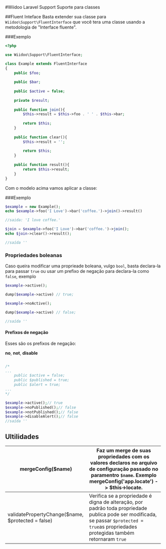 #Wiidoo Laravel Support
Suporte para classes


##Fluent Inteface
Basta extender sua classe para `Wiidoo\Support\FluentInterface` que você tera uma classe usando a metodologia de "Interface fluente".
    
###Exemplo
```php
<?php 

use Wiidoo\Support\FluentInterface;

class Example extends FluentInterface
{
    public $foo;
    
    public $bar;
    
    public $active = false;
    
    private $result;
    
    public function join(){
        $this->result = $this->foo . ' ' . $this->bar;
        
        return $this;
    }
    
    public function clear(){
        $this->result = '';
                
        return $this;
    }
    
    public function result(){
        return $this->result;
    }
}
```

Com o modelo acima vamos aplicar a classe:

###Exemplo
```php
$example = new Example();
echo $example->foo('I Love')->bar('coffee.')->join()->result()

//saida: 'I love coffee.'

$join = $example->foo('I Love')->bar('coffee.')->join();
echo $join->clear()->result();

//saída ''
```

### Propriedades boleanas

Caso queira modificar uma proprieade boleana, vulgo `bool`, basta declara-la para passar `true` ou usar um prefixo de negação para declara-la como `false`, exemplo
```php
$example->active();

dump($example->active) // true;

$example->noActive();

dump($example->active) // false;

//saída ''
```

#### Prefixos de negação
Esses são os prefixos de negação:

**no**, **not**, **disable**

```php

/*
...
    public $active = false;
    public $published = true;
    public $alert = true;
...
*/

$example->active();// true
$example->noPublished();// false
$example->notPublished();// false
$example->disableAlert();// false
//saída ''
```

## Ultilidades

| mergeConfig($name)                                | Faz um merge de suas propriedades com os valores declaros no arquivo de configuração passado no paramentro `$name`. Exemplo mergeConfig('app.locate') -> $this->locate.                   |
|---------------------------------------------------|-------------------------------------------------------------------------------------------------------------------------------------------------------------------------------------------|
| validatePropertyChange($name, $protected = false) | Verifica se a propriedade é digna de alteração, por padrão toda propriedade publica pode ser modificada, se passar `$protected = true`as propriedades protegidas também retornaram `true` |
